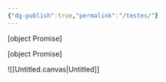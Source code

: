 ```yaml
---
{"dg-publish":true,"permalink":"/testes/"}
---
```



[object Promise]

[object Promise]

![[Untitled.canvas|Untitled]]
<style> .container {font-family: sans-serif; text-align: center;} .button-wrapper button {z-index: 1;height: 40px; width: 100px; margin: 10px;padding: 5px;} .excalidraw .App-menu_top .buttonList { display: flex;} .excalidraw-wrapper { height: 800px; margin: 50px; position: relative;} :root[dir="ltr"] .excalidraw .layer-ui__wrapper .zen-mode-transition.App-menu_bottom--transition-left {transform: none;} </style><script src="https://cdn.jsdelivr.net/npm/react@17/umd/react.production.min.js"></script><script src="https://cdn.jsdelivr.net/npm/react-dom@17/umd/react-dom.production.min.js"></script><script type="text/javascript" src="https://cdn.jsdelivr.net/npm/@excalidraw/excalidraw@0/dist/excalidraw.production.min.js"></script><div id="Drawing_2024-02-18_1516.41.excalidraw.md1"></div><script>(function(){const InitialData={"type":"excalidraw","version":2,"source":"https://github.com/zsviczian/obsidian-excalidraw-plugin/releases/tag/2.0.20","elements":[{"id":"5Bp_fLeIDvhyNsDO6NqkM","type":"arrow","x":-365.75,"y":-107.75,"width":302,"height":61.47618314587855,"angle":0,"strokeColor":"#1e1e1e","backgroundColor":"transparent","fillStyle":"solid","strokeWidth":2,"strokeStyle":"solid","roughness":1,"opacity":100,"groupIds":[],"frameId":null,"roundness":{"type":2},"seed":1483028248,"version":21,"versionNonce":709312792,"isDeleted":false,"boundElements":null,"updated":1708280400993,"link":null,"locked":false,"points":[[0,0],[302,61.47618314587855]],"lastCommittedPoint":null,"startBinding":null,"endBinding":{"elementId":"0dEsBdbJbhW_O5_o84cKL","focus":0.15911732420739977,"gap":15},"startArrowhead":null,"endArrowhead":"arrow"},{"id":"0dEsBdbJbhW_O5_o84cKL","type":"rectangle","x":-48.75,"y":-138.75,"width":377,"height":333,"angle":0,"strokeColor":"#1e1e1e","backgroundColor":"transparent","fillStyle":"solid","strokeWidth":2,"strokeStyle":"solid","roughness":1,"opacity":100,"groupIds":[],"frameId":null,"roundness":{"type":3},"seed":707892840,"version":152,"versionNonce":1000309784,"isDeleted":false,"boundElements":[{"id":"5Bp_fLeIDvhyNsDO6NqkM","type":"arrow"}],"updated":1708280400992,"link":null,"locked":false},{"id":"NtzZjXRJ","type":"text","x":30.25,"y":-39.75,"width":89.53990173339844,"height":50,"angle":0,"strokeColor":"#1e1e1e","backgroundColor":"transparent","fillStyle":"solid","strokeWidth":2,"strokeStyle":"solid","roughness":1,"opacity":100,"groupIds":[],"frameId":null,"roundness":null,"seed":2116788328,"version":10,"versionNonce":2008637208,"isDeleted":false,"boundElements":null,"updated":1708280561979,"link":null,"locked":false,"text":"testando\n","rawText":"testando\n","fontSize":20,"fontFamily":1,"textAlign":"left","verticalAlign":"top","baseline":43,"containerId":null,"originalText":"testando\n","lineHeight":1.25},{"id":"Cd7GwdkE","type":"text","x":-13.75,"y":-291.75,"width":94.31990051269531,"height":25,"angle":0,"strokeColor":"#1e1e1e","backgroundColor":"transparent","fillStyle":"solid","strokeWidth":2,"strokeStyle":"solid","roughness":1,"opacity":100,"groupIds":[],"frameId":null,"roundness":null,"seed":301069592,"version":41,"versionNonce":1065806440,"isDeleted":true,"boundElements":null,"updated":1708280485883,"link":null,"locked":false,"text":"Testando","rawText":"Testando","fontSize":20,"fontFamily":1,"textAlign":"left","verticalAlign":"top","baseline":18,"containerId":null,"originalText":"Testando","lineHeight":1.25},{"type":"text","version":50,"versionNonce":420449560,"isDeleted":true,"id":"i0jkgTuJ","fillStyle":"hachure","strokeWidth":1,"strokeStyle":"solid","roughness":1,"opacity":100,"angle":0,"x":54.85350036621094,"y":-0.25,"strokeColor":"#1e1e1e","backgroundColor":"transparent","width":130.79299926757812,"height":25,"seed":26323,"groupIds":[],"frameId":null,"roundness":null,"boundElements":[],"updated":1708280486890,"link":"[[testes\|testes]]","locked":false,"fontSize":20,"fontFamily":1,"text":"📍[[testes\|testes]]","rawText":"[[testes\|testes]]","textAlign":"left","verticalAlign":"top","containerId":null,"originalText":"📍[[testes\|testes]]","lineHeight":1.25,"baseline":18}],"appState":{"theme":"dark","viewBackgroundColor":"#ffffff","currentItemStrokeColor":"#1e1e1e","currentItemBackgroundColor":"transparent","currentItemFillStyle":"solid","currentItemStrokeWidth":2,"currentItemStrokeStyle":"solid","currentItemRoughness":1,"currentItemOpacity":100,"currentItemFontFamily":1,"currentItemFontSize":20,"currentItemTextAlign":"left","currentItemStartArrowhead":null,"currentItemEndArrowhead":"arrow","scrollX":579.75,"scrollY":482.25,"zoom":{"value":1},"currentItemRoundness":"round","gridSize":null,"gridColor":{"Bold":"#C9C9C9FF","Regular":"#EDEDEDFF"},"currentStrokeOptions":null,"previousGridSize":null,"frameRendering":{"enabled":true,"clip":true,"name":true,"outline":true}},"files":{}};InitialData.scrollToContent=true;App=()=>{const e=React.useRef(null),t=React.useRef(null),[n,i]=React.useState({width:void 0,height:void 0});return React.useEffect(()=>{i({width:t.current.getBoundingClientRect().width,height:t.current.getBoundingClientRect().height});const e=()=>{i({width:t.current.getBoundingClientRect().width,height:t.current.getBoundingClientRect().height})};return window.addEventListener("resize",e),()=>window.removeEventListener("resize",e)},[t]),React.createElement(React.Fragment,null,React.createElement("div",{className:"excalidraw-wrapper",ref:t},React.createElement(ExcalidrawLib.Excalidraw,{ref:e,width:n.width,height:n.height,initialData:InitialData,viewModeEnabled:!0,zenModeEnabled:!0,gridModeEnabled:!1})))},excalidrawWrapper=document.getElementById("Drawing_2024-02-18_1516.41.excalidraw.md1");ReactDOM.render(React.createElement(App),excalidrawWrapper);})();</script>